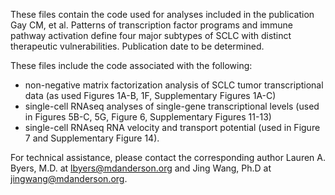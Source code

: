 These files contain the code used for analyses included in the publication Gay CM, et al. Patterns of transcription factor programs and immune pathway activation define four major subtypes of SCLC with distinct therapeutic vulnerabilities. Publication date to be determined.

These files include the code associated with the following:
- non-negative matrix factorization analysis of SCLC tumor transcriptional data (as used Figures 1A-B, 1F, Supplementary Figures 1A-C) 
- single-cell RNAseq analyses of single-gene transcriptional levels (used in Figures 5B-C, 5G, Figure 6, Supplementary Figures 11-13) 
- single-cell RNAseq RNA velocity and transport potential (used in Figure 7 and Supplementary Figure 14).

For technical assistance, please contact the corresponding author Lauren A. Byers, M.D. at lbyers@mdanderson.org and Jing Wang, Ph.D at jingwang@mdanderson.org.
